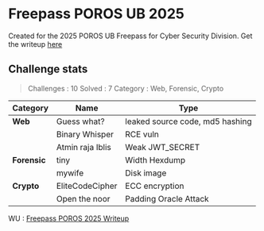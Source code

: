 # Freepass POROS UB 2025
Created for the 2025 POROS UB Freepass for Cyber Security Division.
Get the writeup [here](/Internal/Freepass%20POROS/Freepass%20POROS%20Security%20-%20zenCipher%20-%20Muhammad%20Abi%20Abdillah.pdf)

## Challenge stats
>Challenges : 10
Solved : 7
Category : Web, Forensic, Crypto

| Category | Name | Type |
| --- | --- | --- |
| **Web** | Guess what? | leaked source code, md5 hashing |
|     | Binary Whisper | RCE vuln |
|     | Atmin raja Iblis | Weak JWT_SECRET |
| **Forensic** | tiny | Width Hexdump |
|          | mywife | Disk image |
| **Crypto** | EliteCodeCipher | ECC encryption |
|          | Open the noor | Padding Oracle Attack |

WU : [Freepass POROS 2025 Writeup](Freepass%20POROS%20Security%20-%20zenCipher%20-%20Muhammad%20Abi%20Abdillah.pdf)
